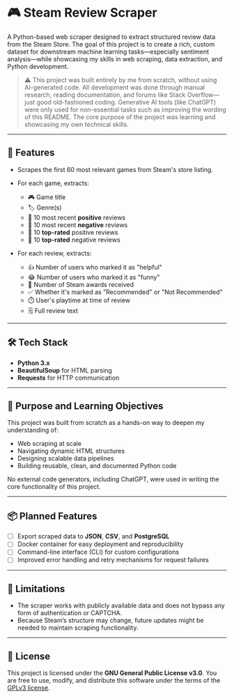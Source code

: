 # 🎮 Steam Review Scraper

A Python-based web scraper designed to extract structured review data from the Steam Store. The goal of this project is to create a rich, custom dataset for downstream machine learning tasks—especially sentiment analysis—while showcasing my skills in web scraping, data extraction, and Python development.

> ⚠️ This project was built entirely by me from scratch, without using AI-generated code. All development was done through manual research, reading documentation, and forums like Stack Overflow—just good old-fashioned coding. Generative AI tools (like ChatGPT) were only used for non-essential tasks such as improving the wording of this README. The core purpose of the project was learning and showcasing my own technical skills.


---

## 🚀 Features

- Scrapes the first 60 most relevant games from Steam's store listing.
- For each game, extracts:
  - 🎮 Game title
  - 🏷️ Genre(s)
  - 📝 10 most recent **positive** reviews
  - 📝 10 most recent **negative** reviews
  - 🌟 10 **top-rated** positive reviews
  - 🌟 10 **top-rated** negative reviews

- For each review, extracts:
  - 👍 Number of users who marked it as "helpful"
  - 😂 Number of users who marked it as "funny"
  - 🏅 Number of Steam awards received
  - ✅ Whether it's marked as "Recommended" or "Not Recommended"
  - ⏱️ User's playtime at time of review
  - 🗒️ Full review text

---

## 🛠️ Tech Stack

- **Python 3.x**
- **BeautifulSoup** for HTML parsing
- **Requests** for HTTP communication

---

## 🧠 Purpose and Learning Objectives

This project was built from scratch as a hands-on way to deepen my understanding of:

- Web scraping at scale
- Navigating dynamic HTML structures
- Designing scalable data pipelines
- Building reusable, clean, and documented Python code

No external code generators, including ChatGPT, were used in writing the core functionality of this project.

---

## 📦 Planned Features

- [ ] Export scraped data to **JSON**, **CSV**, and **PostgreSQL**
- [ ] Docker container for easy deployment and reproducibility
- [ ] Command-line interface (CLI) for custom configurations
- [ ] Improved error handling and retry mechanisms for request failures

---

## 🚧 Limitations

- The scraper works with publicly available data and does not bypass any form of authentication or CAPTCHA.
- Because Steam’s structure may change, future updates might be needed to maintain scraping functionality.

---

## 🤝 License

This project is licensed under the **GNU General Public License v3.0**. You are free to use, modify, and distribute this software under the terms of the [GPLv3 license](https://www.gnu.org/licenses/gpl-3.0.en.html).